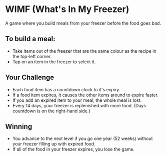 # WIMF (What's In My Freezer)

A game where you build meals from your freezer before the food goes bad. 

## To build a meal: 

* Take items out of the freezer that are the same colour as the recipe in the top-left corner. 
* Tap on an item in the freezer to select it. 

## Your Challenge
* Each food item has a countdown clock to it's expiry. 
* If a food item expires, it causes the other items around to expire faster. 
* If you add an expired item to your meal, the whole meal is lost. 
* Every 14 days, your freezer is replenished with more food. (Days countdown is on the right-hand side.)

## Winning

* You advance to the next level if you go one year (52 weeks) without your freezer filling up with expired food. 
* If all of the food in your freezer expires, you lose the game.
